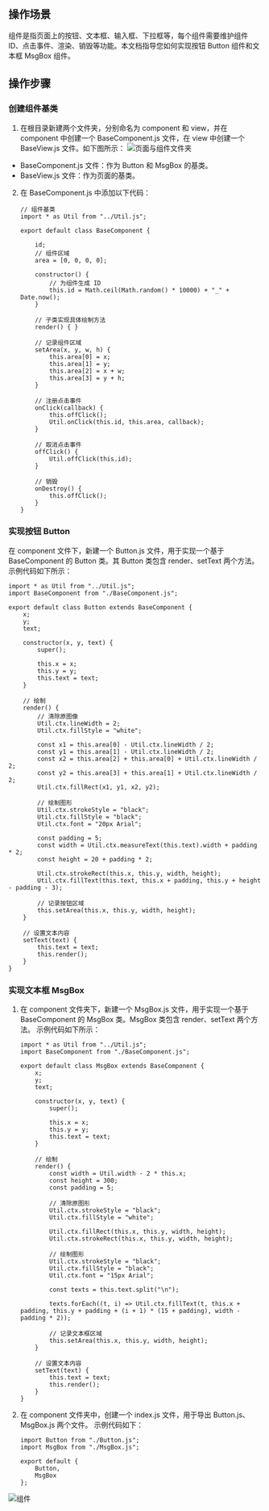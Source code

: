 ## 操作场景
组件是指页面上的按钮、文本框、输入框、下拉框等，每个组件需要维护组件 ID、点击事件、渲染、销毁等功能。本文档指导您如何实现按钮 Button 组件和文本框 MsgBox 组件。

## 操作步骤
### 创建组件基类
1. 在根目录新建两个文件夹，分别命名为 component 和 view，并在 component 中创建一个 BaseComponent.js 文件，在 view 中创建一个 BaseView.js 文件。如下图所示：
![页面与组件文件夹](https://main.qcloudimg.com/raw/e30143528aa08e0497509ebc1cedafb3.png)
 - BaseComponent.js 文件：作为 Button 和 MsgBox 的基类。
 - BaseView.js 文件：作为页面的基类。

2. 在 BaseComponent.js 中添加以下代码：
	```
	// 组件基类
	import * as Util from "../Util.js";

	export default class BaseComponent {

		id;
		// 组件区域
		area = [0, 0, 0, 0];

		constructor() {
			// 为组件生成 ID
			this.id = Math.ceil(Math.random() * 10000) + "_" + Date.now();
		}

		// 子类实现具体绘制方法
		render() { }

		// 记录组件区域
		setArea(x, y, w, h) {
			this.area[0] = x;
			this.area[1] = y;
			this.area[2] = x + w;
			this.area[3] = y + h;
		}

		// 注册点击事件
		onClick(callback) {
			this.offClick();
			Util.onClick(this.id, this.area, callback);
		}

		// 取消点击事件
		offClick() {
			Util.offClick(this.id);
		}

		// 销毁
		onDestroy() {
			this.offClick();
		}
	}
	```


### 实现按钮 Button
在 component 文件下，新建一个 Button.js 文件，用于实现一个基于 BaseComponent 的 Button 类。其 Button 类包含 render、setText 两个方法。
示例代码如下所示：
```
import * as Util from "../Util.js";
import BaseComponent from "./BaseComponent.js";

export default class Button extends BaseComponent {
	x;
	y;
	text;

	constructor(x, y, text) {
		super();

		this.x = x;
		this.y = y;
		this.text = text;
	}

	// 绘制
	render() {
		// 清除原图像
		Util.ctx.lineWidth = 2;
		Util.ctx.fillStyle = "white";

		const x1 = this.area[0] - Util.ctx.lineWidth / 2;
		const y1 = this.area[1] - Util.ctx.lineWidth / 2;
		const x2 = this.area[2] + this.area[0] + Util.ctx.lineWidth / 2;
		const y2 = this.area[3] + this.area[1] + Util.ctx.lineWidth / 2;
		Util.ctx.fillRect(x1, y1, x2, y2);

		// 绘制图形
		Util.ctx.strokeStyle = "black";
		Util.ctx.fillStyle = "black";
		Util.ctx.font = "20px Arial";

		const padding = 5;
		const width = Util.ctx.measureText(this.text).width + padding * 2;
		const height = 20 + padding * 2;

		Util.ctx.strokeRect(this.x, this.y, width, height);
		Util.ctx.fillText(this.text, this.x + padding, this.y + height - padding - 3);

		// 记录按钮区域
		this.setArea(this.x, this.y, width, height);
	}

	// 设置文本内容
	setText(text) {
		this.text = text;
		this.render();
	}
}
```

### 实现文本框 MsgBox
1. 在 component 文件夹下，新建一个 MsgBox.js 文件，用于实现一个基于 BaseComponent 的 MsgBox 类。MsgBox 类包含 render、setText 两个方法。
示例代码如下所示：
	```
	import * as Util from "../Util.js";
	import BaseComponent from "./BaseComponent.js";

	export default class MsgBox extends BaseComponent {
		x;
		y;
		text;

		constructor(x, y, text) {
			super();

			this.x = x;
			this.y = y;
			this.text = text;
		}

		// 绘制
		render() {
			const width = Util.width - 2 * this.x;
			const height = 300;
			const padding = 5;

			// 清除原图形
			Util.ctx.strokeStyle = "black";
			Util.ctx.fillStyle = "white";

			Util.ctx.fillRect(this.x, this.y, width, height);
			Util.ctx.strokeRect(this.x, this.y, width, height);

			// 绘制图形
			Util.ctx.strokeStyle = "black";
			Util.ctx.fillStyle = "black";
			Util.ctx.font = "15px Arial";

			const texts = this.text.split("\n");

			texts.forEach((t, i) => Util.ctx.fillText(t, this.x + padding, this.y + padding + (i + 1) * (15 + padding), width - padding * 2));

			// 记录文本框区域
			this.setArea(this.x, this.y, width, height);
		}

		// 设置文本内容
		setText(text) {
			this.text = text;
			this.render();
		}
	}
	```
2. 在 component 文件夹中，创建一个 index.js 文件，用于导出 Button.js、MsgBox.js 两个文件。
示例代码如下：
	```
	import Button from "./Button.js";
	import MsgBox from "./MsgBox.js";

	export default {
		Button,
		MsgBox
	};
	```
 
 ![组件](https://main.qcloudimg.com/raw/145fc924e232a3ae43b50f9644b3d8bc.png)
 
